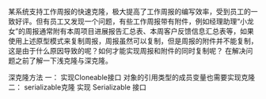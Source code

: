 某系统支持工作周报的快速克隆，极大提高了工作周报的编写效率，受到员工的一致好评。但有员工又发现一个问题，有些工作周报带有附件，例如经理助理“小龙女”的周报通常附有本周项目进展报告汇总表、本周客户反馈信息汇总表等，如果使用上述原型模式来复制周报，周报虽然可以复制，但是周报的附件并不能复制，这是由于什么原因导致的呢？如何才能实现周报和附件的同时复制呢？
在解决问题之前了解一下浅克隆与深克隆。

深克隆方法
一： 实现Cloneable接口 对象的引用类型的成员变量也需要实现克隆
二： serializable克隆 实现 Serializable 接口
